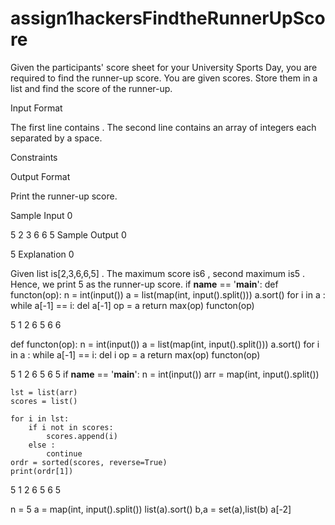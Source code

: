 # assign1hackersFindtheRunnerUpScore
Given the participants' score sheet for your University Sports Day, you are required to find the runner-up score. You are given  scores. Store them in a list and find the score of the runner-up.

Input Format

The first line contains . The second line contains an array   of  integers each separated by a space.

Constraints

Output Format

Print the runner-up score.

Sample Input 0

5
2 3 6 6 5
Sample Output 0

5
Explanation 0

Given list is[2,3,6,6,5] . The maximum score is6 , second maximum is5 . Hence, we print 5 as the runner-up score.
if __name__ == '__main__':
    def functon(op):
        n = int(input())
        a = list(map(int, input().split()))
        a.sort()
        for i in a :
            while a[-1] == i:
                del a[-1]
            op = a
            return max(op)
functon(op)
     
5
1 2 6 5 6
6

def functon(op):
  n = int(input())
  a = list(map(int, input().split()))
  a.sort()
  for i in a :
    while a[-1] == i:
      del i
      op = a
    return max(op)
functon(op)
     
5 
1 2 6 5 6
5
if __name__ == '__main__':
    n = int(input())
    arr = map(int, input().split())

    lst = list(arr)
    scores = list()

    for i in lst:
        if i not in scores:
            scores.append(i)
        else :
            continue
    ordr = sorted(scores, reverse=True)
    print(ordr[1])
     
5 
1 2 6 5 6
5

n = 5
a = map(int, input().split())
list(a).sort()
b,a = set(a),list(b)
a[-2]

